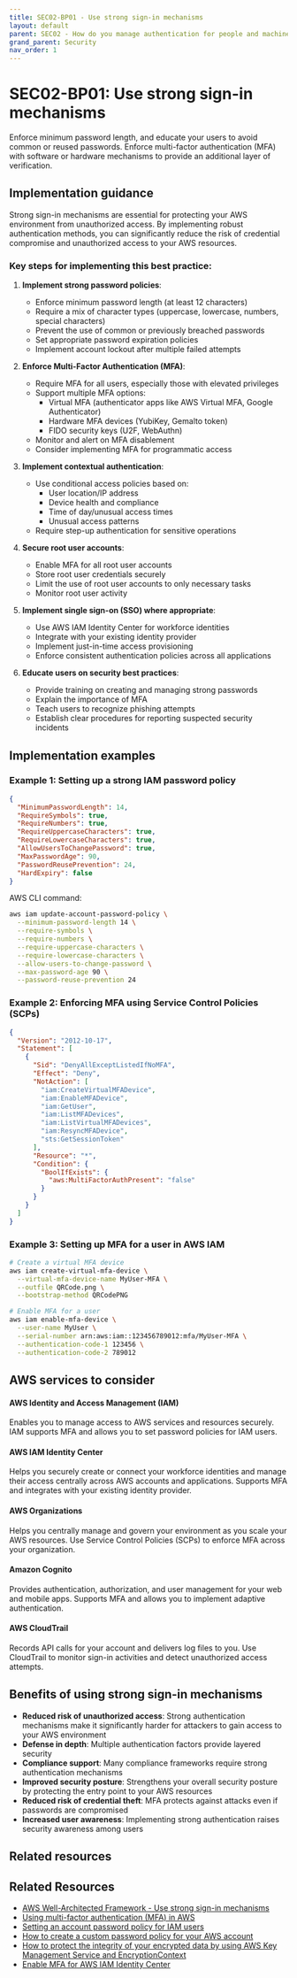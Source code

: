 ```yaml
---
title: SEC02-BP01 - Use strong sign-in mechanisms
layout: default
parent: SEC02 - How do you manage authentication for people and machines?
grand_parent: Security
nav_order: 1
---
```


<div class="pillar-header">
  <h1>SEC02-BP01: Use strong sign-in mechanisms</h1>
  <p>Enforce minimum password length, and educate your users to avoid common or reused passwords. Enforce multi-factor authentication (MFA) with software or hardware mechanisms to provide an additional layer of verification.</p>
</div>

## Implementation guidance

Strong sign-in mechanisms are essential for protecting your AWS environment from unauthorized access. By implementing robust authentication methods, you can significantly reduce the risk of credential compromise and unauthorized access to your AWS resources.

### Key steps for implementing this best practice:

1. **Implement strong password policies**:
   - Enforce minimum password length (at least 12 characters)
   - Require a mix of character types (uppercase, lowercase, numbers, special characters)
   - Prevent the use of common or previously breached passwords
   - Set appropriate password expiration policies
   - Implement account lockout after multiple failed attempts

2. **Enforce Multi-Factor Authentication (MFA)**:
   - Require MFA for all users, especially those with elevated privileges
   - Support multiple MFA options:
     - Virtual MFA (authenticator apps like AWS Virtual MFA, Google Authenticator)
     - Hardware MFA devices (YubiKey, Gemalto token)
     - FIDO security keys (U2F, WebAuthn)
   - Monitor and alert on MFA disablement
   - Consider implementing MFA for programmatic access

3. **Implement contextual authentication**:
   - Use conditional access policies based on:
     - User location/IP address
     - Device health and compliance
     - Time of day/unusual access times
     - Unusual access patterns
   - Require step-up authentication for sensitive operations

4. **Secure root user accounts**:
   - Enable MFA for all root user accounts
   - Store root user credentials securely
   - Limit the use of root user accounts to only necessary tasks
   - Monitor root user activity

5. **Implement single sign-on (SSO) where appropriate**:
   - Use AWS IAM Identity Center for workforce identities
   - Integrate with your existing identity provider
   - Implement just-in-time access provisioning
   - Enforce consistent authentication policies across all applications

6. **Educate users on security best practices**:
   - Provide training on creating and managing strong passwords
   - Explain the importance of MFA
   - Teach users to recognize phishing attempts
   - Establish clear procedures for reporting suspected security incidents

## Implementation examples

### Example 1: Setting up a strong IAM password policy

```json
{
  "MinimumPasswordLength": 14,
  "RequireSymbols": true,
  "RequireNumbers": true,
  "RequireUppercaseCharacters": true,
  "RequireLowercaseCharacters": true,
  "AllowUsersToChangePassword": true,
  "MaxPasswordAge": 90,
  "PasswordReusePrevention": 24,
  "HardExpiry": false
}
```

AWS CLI command:
```bash
aws iam update-account-password-policy \
  --minimum-password-length 14 \
  --require-symbols \
  --require-numbers \
  --require-uppercase-characters \
  --require-lowercase-characters \
  --allow-users-to-change-password \
  --max-password-age 90 \
  --password-reuse-prevention 24
```

### Example 2: Enforcing MFA using Service Control Policies (SCPs)

```json
{
  "Version": "2012-10-17",
  "Statement": [
    {
      "Sid": "DenyAllExceptListedIfNoMFA",
      "Effect": "Deny",
      "NotAction": [
        "iam:CreateVirtualMFADevice",
        "iam:EnableMFADevice",
        "iam:GetUser",
        "iam:ListMFADevices",
        "iam:ListVirtualMFADevices",
        "iam:ResyncMFADevice",
        "sts:GetSessionToken"
      ],
      "Resource": "*",
      "Condition": {
        "BoolIfExists": {
          "aws:MultiFactorAuthPresent": "false"
        }
      }
    }
  ]
}
```

### Example 3: Setting up MFA for a user in AWS IAM

```bash
# Create a virtual MFA device
aws iam create-virtual-mfa-device \
  --virtual-mfa-device-name MyUser-MFA \
  --outfile QRCode.png \
  --bootstrap-method QRCodePNG

# Enable MFA for a user
aws iam enable-mfa-device \
  --user-name MyUser \
  --serial-number arn:aws:iam::123456789012:mfa/MyUser-MFA \
  --authentication-code-1 123456 \
  --authentication-code-2 789012
```

## AWS services to consider

<div class="aws-service">
  <div class="aws-service-content">
    <h4>AWS Identity and Access Management (IAM)</h4>
    <p>Enables you to manage access to AWS services and resources securely. IAM supports MFA and allows you to set password policies for IAM users.</p>
  </div>
</div>

<div class="aws-service">
  <div class="aws-service-content">
    <h4>AWS IAM Identity Center</h4>
    <p>Helps you securely create or connect your workforce identities and manage their access centrally across AWS accounts and applications. Supports MFA and integrates with your existing identity provider.</p>
  </div>
</div>

<div class="aws-service">
  <div class="aws-service-content">
    <h4>AWS Organizations</h4>
    <p>Helps you centrally manage and govern your environment as you scale your AWS resources. Use Service Control Policies (SCPs) to enforce MFA across your organization.</p>
  </div>
</div>

<div class="aws-service">
  <div class="aws-service-content">
    <h4>Amazon Cognito</h4>
    <p>Provides authentication, authorization, and user management for your web and mobile apps. Supports MFA and allows you to implement adaptive authentication.</p>
  </div>
</div>

<div class="aws-service">
  <div class="aws-service-content">
    <h4>AWS CloudTrail</h4>
    <p>Records API calls for your account and delivers log files to you. Use CloudTrail to monitor sign-in activities and detect unauthorized access attempts.</p>
  </div>
</div>

## Benefits of using strong sign-in mechanisms

- **Reduced risk of unauthorized access**: Strong authentication mechanisms make it significantly harder for attackers to gain access to your AWS environment
- **Defense in depth**: Multiple authentication factors provide layered security
- **Compliance support**: Many compliance frameworks require strong authentication mechanisms
- **Improved security posture**: Strengthens your overall security posture by protecting the entry point to your AWS resources
- **Reduced risk of credential theft**: MFA protects against attacks even if passwords are compromised
- **Increased user awareness**: Implementing strong authentication raises security awareness among users

## Related resources

<div class="related-resources">
  <h2>Related Resources</h2>
  <ul>
    <li><a href="https://docs.aws.amazon.com/wellarchitected/latest/framework/sec_identities_enforce_mechanisms.html">AWS Well-Architected Framework - Use strong sign-in mechanisms</a></li>
    <li><a href="https://docs.aws.amazon.com/IAM/latest/UserGuide/id_credentials_mfa.html">Using multi-factor authentication (MFA) in AWS</a></li>
    <li><a href="https://docs.aws.amazon.com/IAM/latest/UserGuide/id_credentials_passwords_account-policy.html">Setting an account password policy for IAM users</a></li>
    <li><a href="https://aws.amazon.com/blogs/security/how-to-create-a-custom-password-policy-for-your-aws-account/">How to create a custom password policy for your AWS account</a></li>
    <li><a href="https://aws.amazon.com/blogs/security/how-to-protect-the-integrity-of-your-encrypted-data-by-using-aws-key-management-service-and-encryptioncontext/">How to protect the integrity of your encrypted data by using AWS Key Management Service and EncryptionContext</a></li>
    <li><a href="https://docs.aws.amazon.com/singlesignon/latest/userguide/mfa-how-to.html">Enable MFA for AWS IAM Identity Center</a></li>
  </ul>
</div>
